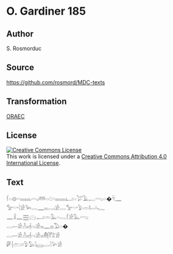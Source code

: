# O. Gardiner 185

## Author

S. Rosmorduc

## Source

https://github.com/rosmord/MDC-texts

## Transformation

[ORAEC](https://oraec.github.io/)

## License

<a rel="license" href="http://creativecommons.org/licenses/by/4.0/"><img alt="Creative Commons License" style="border-width:0" src="https://i.creativecommons.org/l/by/4.0/88x31.png" /></a><br />This work is licensed under a <a rel="license" href="http://creativecommons.org/licenses/by/4.0/">Creative Commons Attribution 4.0 International License</a>.

## Text

𓆳𓏏𓊗𓎆𓎆𓏤𓏤𓏤𓏤𓏤𓏤𓏤𓏤𓏤𓇹𓏤𓆷𓏏𓇳𓎆𓏤𓏤𓏤𓏤𓏤𓏤𓏤𓏤𓏤𓂞𓏏𓅯𓄿𓉻𓂸𓏏�𓄛𓈖<br>
𓅡𓎡𓇋𓀀𓅨𓂋𓈖𓏤𓏤𓏤𓂋𓏤𓀀𓂋𓅡𓎡𓅱𓏛𓂡𓆑<br>
𓈖𓏎𓈖𓈗𓈍𓂝𓏛𓅓𓏏𓂋𓆴𓀀𓅓𓂺<br>
𓂋𓍿𓀀𓁐𓏤𓏤𓏤𓇩𓏏𓏤𓀀𓏤𓏤𓏤𓈖𓐍𓅐𓏏�<br>
𓂋𓍿𓀀𓁐𓏤𓏤𓏤𓇩𓏏𓏤𓀀𓏤𓏤𓏤𓄟𓋴𓀗𓀀<br>
𓏞𓐪𓂧𓏌𓅱𓅃𓇋𓈙𓂋𓇋𓅪𓀀<br>
